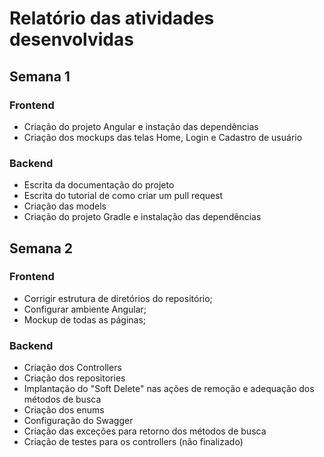 # Relatório das atividades desenvolvidas

## Semana 1
### Frontend
- Criação do projeto Angular e instação das dependências
- Criação dos mockups das telas Home, Login e Cadastro de usuário

### Backend
- Escrita da documentação do projeto
- Escrita do tutorial de como criar um pull request
- Criação das models
- Criação do projeto Gradle e instalação das dependências

## Semana 2
### Frontend
- Corrigir estrutura de diretórios do repositório;
- Configurar ambiente Angular;
- Mockup de todas as páginas;

### Backend
- Criação dos Controllers
- Criação dos repositories
- Implantação do "Soft Delete" nas ações de remoção e adequação dos métodos de busca
- Criação dos enums
- Configuração do Swagger
- Criação das exceções para retorno dos métodos de busca
- Criação de testes para os controllers (não finalizado)
